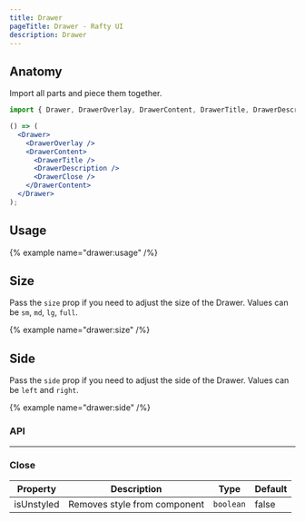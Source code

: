```yaml
---
title: Drawer
pageTitle: Drawer - Rafty UI
description: Drawer
---
```


## Anatomy

Import all parts and piece them together.

```jsx
import { Drawer, DrawerOverlay, DrawerContent, DrawerTitle, DrawerDescription } from "@rafty/ui";

() => (
  <Drawer>
    <DrawerOverlay />
    <DrawerContent>
      <DrawerTitle />
      <DrawerDescription />
      <DrawerClose />
    </DrawerContent>
  </Drawer>
);
```

## Usage

{% example name="drawer:usage" /%}

## Size

Pass the `size` prop if you need to adjust the size of the Drawer. Values can be `sm`, `md`, `lg`, `full`.

{% example name="drawer:size" /%}

## Side

Pass the `side` prop if you need to adjust the side of the Drawer. Values can be `left` and `right`.

{% example name="drawer:side" /%}

### API

---

### Close

| Property   | Description                  | Type      | Default |
| ---------- | ---------------------------- | --------- | ------- |
| isUnstyled | Removes style from component | `boolean` | false   |
